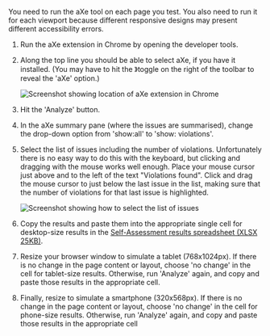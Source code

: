You need to run the aXe tool on each page you test. You also need to run it for each viewport because different responsive designs may present different accessibility errors.
1. Run the aXe extension in Chrome by opening the developer tools.

2. Along the top line you should be able to select aXe, if you have it installed. (You may have to hit the 》toggle on the right of the toolbar to reveal the 'aXe' option.)

	![Screenshot showing location of aXe extension in Chrome](https://govtnz.github.io/web-standards/assets/img/aXe-button.jpg) 
3. Hit the 'Analyze' button. 
4. In the aXe summary pane (where the issues are summarised), change the drop-down option from 'show:all' to 'show: violations'.
5. Select the list of issues including the number of violations. Unfortunately there is no easy way to do this with the keyboard, but clicking and dragging with the mouse works well enough. Place your mouse cursor just above and to the left of the text "Violations found". Click and drag the mouse cursor to just below the last issue in the list, making sure that the number of violations for that last issue is highlighted.

    ![Screenshot showing how to select the list of issues](https://govtnz.github.io/web-standards/assets/img/aXe.jpg) 
6. Copy the results and paste them into the appropriate single cell for desktop-size results in the [Self-Assessment results spreadsheet (XLSX 25KB)](https://govtnz.github.io/web-standards/guidance/assessment/2017-ws-self-assessment-results.xlsx). 
7. Resize your browser window to simulate a tablet (768x1024px). If there is no change in the page content or layout, choose 'no change' in the cell for tablet-size results. Otherwise, run 'Analyze' again, and copy and paste those results in the appropriate cell.
8. Finally, resize to simulate a smartphone (320x568px). If there is no change in the page content or layout, choose 'no change' in the cell for phone-size results. Otherwise, run 'Analyze' again, and copy and paste those results in the appropriate cell